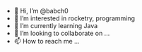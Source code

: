 - 👋 Hi, I’m @babch0
- 👀 I’m interested in rocketry, programming
- 🌱 I’m currently learning Java
- 💞️ I’m looking to collaborate on ...
- 📫 How to reach me ...

<!---
babch0/babch0 is a ✨ special ✨ repository because its `README.md` (this file) appears on your GitHub profile.
You can click the Preview link to take a look at your changes.
--->
